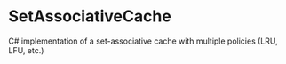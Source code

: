 # SetAssociativeCache
C# implementation of a set-associative cache with multiple policies (LRU, LFU, etc.)
